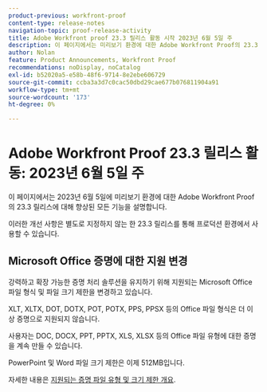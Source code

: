 ```yaml
---
product-previous: workfront-proof
content-type: release-notes
navigation-topic: proof-release-activity
title: Adobe Workfront proof 23.3 릴리스 활동 시작 2023년 6월 5일 주
description: 이 페이지에서는 미리보기 환경에 대한 Adobe Workfront Proof의 23.3 릴리스에 대해 향상된 모든 기능을 설명합니다. 이러한 개선 사항은 2023년 6월 5일이 있는 주에 프로덕션 환경에서 사용할 수 있습니다.
author: Nolan
feature: Product Announcements, Workfront Proof
recommendations: noDisplay, noCatalog
exl-id: b52020a5-e58b-48f6-9714-8e2ebe606729
source-git-commit: ccba3a3d7c0cac50dbd29cae677b076811904a91
workflow-type: tm+mt
source-wordcount: '173'
ht-degree: 0%

---
```


# Adobe Workfront Proof 23.3 릴리스 활동: 2023년 6월 5일 주

이 페이지에서는 2023년 6월 5일에 미리보기 환경에 대한 Adobe Workfront Proof의 23.3 릴리스에 대해 향상된 모든 기능을 설명합니다.

이러한 개선 사항은 별도로 지정하지 않는 한 23.3 릴리스를 통해 프로덕션 환경에서 사용할 수 있습니다.

## Microsoft Office 증명에 대한 지원 변경

강력하고 확장 가능한 증명 처리 솔루션을 유지하기 위해 지원되는 Microsoft Office 파일 형식 및 파일 크기 제한을 변경하고 있습니다.

XLT, XLTX, DOT, DOTX, POT, POTX, PPS, PPSX 등의 Office 파일 형식은 더 이상 증명으로 지원되지 않습니다.

사용자는 DOC, DOCX, PPT, PPTX, XLS, XLSX 등의 Office 파일 유형에 대한 증명을 계속 만들 수 있습니다.

PowerPoint 및 Word 파일 크기 제한은 이제 512MB입니다.

자세한 내용은 [지원되는 증명 파일 유형 및 크기 제한 개요](/help/quicksilver/review-and-approve-work/proofing/proofing-overview/supported-proofing-file-types.md).
